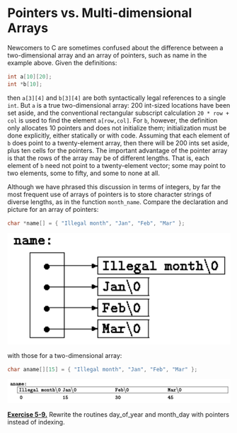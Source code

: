 # Pointers vs. Multi-dimensional Arrays

Newcomers to C are sometimes confused about the difference between a two-dimensional array and an array of pointers, such as name in the example above. Given the definitions:

```c
int a[10][20];
int *b[10];
```

then `a[3][4]` and `b[3][4]` are both syntactically legal references to a single `int`. But `a` is a true two-dimensional array: 200 int-sized locations have been set aside, and the conventional rectangular subscript calculation `20 * row + col` is used to find the element `a[row,col]`. For `b`, however, the definition only allocates 10 pointers and does not initialize them; initialization must be done explicitly, either statically or with code. Assuming that each element of `b` does point to a twenty-element array, then there will be 200 ints set aside, plus ten cells for the pointers. The important advantage of the pointer array is that the rows of the array may be of different lengths. That is, each element of `b` need not point to a twenty-element vector; some may point to two elements, some to fifty, and some to none at all.

Although we have phrased this discussion in terms of integers, by far the most frequent use of arrays of pointers is to store character strings of diverse lengths, as in the function `month_name`. Compare the declaration and picture for an array of pointers:

```c
char *name[] = { "Illegal month", "Jan", "Feb", "Mar" };
```

![](../Images/5-9%20Pointers%20vs%20Multidimensional%20Arrays%2001.png)

with those for a two-dimensional array:

```c
char aname[][15] = { "Illegal month", "Jan", "Feb", "Mar" };
```

![](../Images/5-9%20Pointers%20vs%20Multidimensional%20Arrays%2002.png)

[**Exercise 5-9.**](../Solutions/Chapter5/E5-9.md) Rewrite the routines day_of_year and month_day with pointers instead of indexing.
